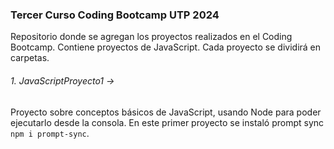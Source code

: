 ### Tercer Curso Coding Bootcamp UTP 2024

Repositorio donde se agregan los proyectos realizados en el Coding Bootcamp.
Contiene proyectos de JavaScript. Cada proyecto se dividirá en carpetas.

###### 1. JavaScriptProyecto1 ->

Proyecto sobre conceptos básicos de JavaScript, usando Node para poder ejecutarlo desde la consola. En este primer proyecto se instaló prompt sync `npm i prompt-sync`.
